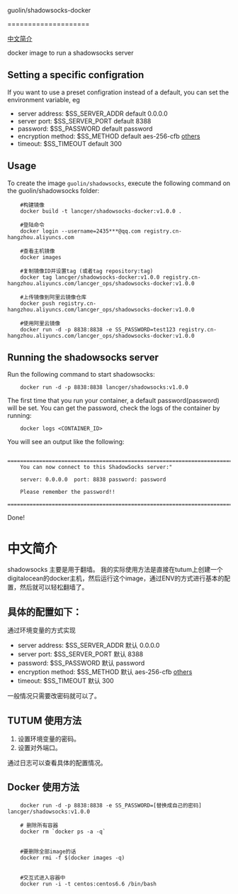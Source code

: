 guolin/shadowsocks-docker

====================

[中文简介](#中文简介)

docker image to run a shadowsocks server

Setting a specific configration
-------------------------------------------------

If you want to use a preset configration instead of a default, you can set 
the environment variable, eg

* server address: $SS_SERVER_ADDR  default 0.0.0.0
* server port: $SS_SERVER_PORT default 8388
* password: $SS_PASSWORD default password
* encryption method: $SS_METHOD default aes-256-cfb [others](https://github.com/shadowsocks/shadowsocks/wiki/Encryption)
* timeout: $SS_TIMEOUT default 300


Usage
-----

To create the image `guolin/shadowsocks`, execute the following command on the guolin/shadowsocks folder:

        #构建镜像
        docker build -t lancger/shadowsocks-docker:v1.0.0 .

        #登陆命令
        docker login --username=2435***@qq.com registry.cn-hangzhou.aliyuncs.com

        #查看主机镜像
        docker images

        #复制镜像ID并设置tag (或者tag repository:tag)
        docker tag lancger/shadowsocks-docker:v1.0.0 registry.cn-hangzhou.aliyuncs.com/lancger_ops/shadowsocks-docker:v1.0.0

        #上传镜像到阿里云镜像仓库
        docker push registry.cn-hangzhou.aliyuncs.com/lancger_ops/shadowsocks-docker:v1.0.0
        
        #使用阿里云镜像
        docker run -d -p 8838:8838 -e SS_PASSWORD=test123 registry.cn-hangzhou.aliyuncs.com/lancger_ops/shadowsocks-docker:v1.0.0

Running the shadowsocks server
--------------------------

Run the following command to start shadowsocks:

        docker run -d -p 8838:8838 lancger/shadowsocks:v1.0.0
        
        

The first time that you run your container, a default password(password) will be set. You can get the password, check the logs of the container by running:

        docker logs <CONTAINER_ID>

You will see an output like the following:

        ========================================================================
        You can now connect to this ShadowSocks server:"

        server: 0.0.0.0  port: 8838 password: password

        Please remember the password!!
        ========================================================================

Done!


中文简介
=========
shadowsocks 主要是用于翻墙。
我的实际使用方法是直接在tutum上创建一个digitalocean的docker主机，然后运行这个image，通过ENV的方式进行基本的配置，然后就可以轻松翻墙了。

具体的配置如下：
---------

通过环境变量的方式实现

* server address: $SS_SERVER_ADDR  默认 0.0.0.0
* server port: $SS_SERVER_PORT 默认 8388
* password: $SS_PASSWORD 默认 password
* encryption method: $SS_METHOD 默认 aes-256-cfb [others](https://github.com/shadowsocks/shadowsocks/wiki/Encryption)
* timeout: $SS_TIMEOUT 默认 300

一般情况只需要改密码就可以了。

TUTUM 使用方法
----------
1. 设置环境变量的密码。
2. 设置对外端口。

通过日志可以查看具体的配置情况。

Docker 使用方法
------

        docker run -d -p 8838:8838 -e SS_PASSWORD=[替换成自己的密码] lancger/shadowsocks:v1.0.0

        # 删除所有容器 
        docker rm `docker ps -a -q`


        #要删除全部image的话
        docker rmi -f $(docker images -q)


        #交互式进入容器中
        docker run -i -t centos:centos6.6 /bin/bash


